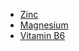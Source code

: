 



* [Zinc](/supplements/zinc/)
* [Magnesium](/supplements/magnesium/)
* [Vitamin B6](/supplements/vitamin-b6/)

 


